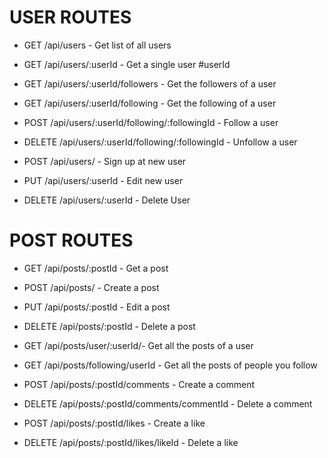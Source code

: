 # USER ROUTES
- GET /api/users - Get list of all users
- GET /api/users/:userId - Get a single user #userId
- GET /api/users/:userId/followers - Get the followers of a user
- GET /api/users/:userId/following - Get the following of a user
- POST /api/users/:userId/following/:followingId - Follow a user
- DELETE /api/users/:userId/following/:followingId - Unfollow a user

- POST /api/users/ - Sign up at new user
- PUT /api/users/:userId - Edit new user
- DELETE /api/users/:userId - Delete User

# POST ROUTES
- GET /api/posts/:postId - Get a post
- POST /api/posts/ - Create a post
- PUT /api/posts/:postId - Edit a post
- DELETE /api/posts/:postId - Delete a post

- GET /api/posts/user/:userId/- Get all the posts of a user
- GET /api/posts/following/userId - Get all the posts of people you follow

- POST /api/posts/:postId/comments - Create a comment
- DELETE /api/posts/:postId/comments/commentId - Delete a comment

- POST /api/posts/:postId/likes - Create a like
- DELETE /api/posts/:postId/likes/likeId - Delete a like